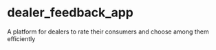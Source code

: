 # dealer_feedback_app
A platform for dealers to rate their consumers and choose among them efficiently

